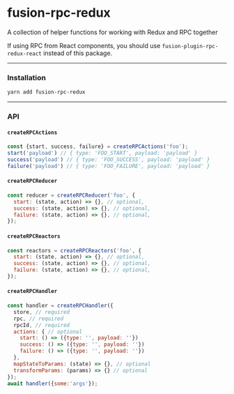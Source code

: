 # fusion-rpc-redux

A collection of helper functions for working with Redux and RPC together

If using RPC from React components, you should use `fusion-plugin-rpc-redux-react` instead of this package.

---

### Installation

```sh
yarn add fusion-rpc-redux
```

---

### API

#### `createRPCActions`

```js
const {start, success, failure} = createRPCActions('foo');
start('payload') // { type: 'FOO_START', payload: 'payload' }
success('payload') // { type: 'FOO_SUCCESS', payload: 'payload' }
failure('payload') // { type: 'FOO_FAILURE', payload: 'payload' }
```

#### `createRPCReducer`

```js
const reducer = createRPCReducer('foo', {
  start: (state, action) => {}, // optional,
  success: (state, action) => {}, // optional,
  failure: (state, action) => {}, // optional,
});
```

#### `createRPCReactors`

```js
const reactors = createRPCReactors('foo', {
  start: (state, action) => {}, // optional,
  success: (state, action) => {}, // optional,
  failure: (state, action) => {}, // optional,
});
```

#### `createRPCHandler`

```js
const handler = createRPCHandler({
  store, // required
  rpc, // required
  rpcId, // required
  actions: { // optional
    start: () => ({type: '', payload: ''})
    success: () => ({type: '', payload: ''})
    failure: () => ({type: '', payload: ''})
  },
  mapStateToParams: (state) => {}, // optional
  transformParams: (params) => {} // optional
});
await handler({some:'args'});
```

